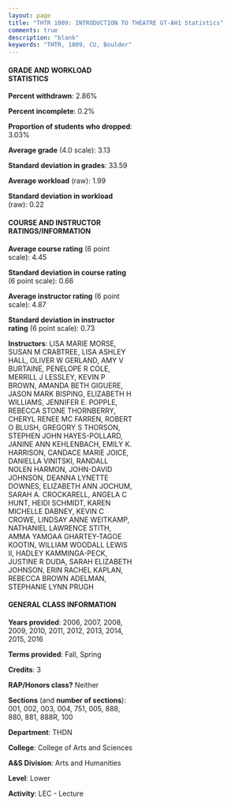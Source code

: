 ```yaml
---
layout: page
title: "THTR 1009: INTRODUCTION TO THEATRE GT-AH1 Statistics"
comments: true
description: "blank"
keywords: "THTR, 1009, CU, Boulder"
--- 
```

<head>
<script src="https://ajax.googleapis.com/ajax/libs/jquery/2.1.3/jquery.min.js"></script>
<script src="https://dl.dropboxusercontent.com/s/pc42nxpaw1ea4o9/highcharts.js?dl=0"></script>
<!-- <script src="../assets/js/highcharts.js"></script> -->
<style type="text/css">@font-face {
	font-family: "Bebas Neue";
	src: url(https://www.filehosting.org/file/details/544349/BebasNeue%20Regular.otf) format("opentype");
	}
	h1.Bebas { 
		font-family: "Bebas Neue", Verdana, Tahoma;
	}
</style>
</head>
<body>
	<div id="container" style="float: right; width: 45%; height: 88%; margin-left: 2.5%; margin-right: 2.5%;"></div>
	<script language="JavaScript">
		$(document).ready(function() {
		var chart = {type: 'column'};
		var title = {text: 'Grade Distribution'};
		var xAxis = {categories: ['A','B','C','D','F'],crosshair: true};
		var yAxis = {min: 0,title: {text: 'Percentage'}};
		var tooltip = {headerFormat: '<center><b><span style="font-size:20px">{point.key}</span></b></center>',
		               pointFormat: '<td style="padding:0"><b>{point.y:.1f}%</b></td>',
		               footerFormat: '</table>',shared: true,useHTML: true};
		var plotOptions = {column: {pointPadding: 0.0,borderWidth: 0}};  
		var credits = {enabled: false};var series= [{name: 'Percent',data: [39.58,39.47,14.7,3.51,2.74,]}];
		var json = {};
		json.chart = chart;
		json.title = title;
		json.tooltip = tooltip;
		json.xAxis = xAxis;
		json.yAxis = yAxis;  
		json.series = series;
		json.plotOptions = plotOptions;  
		json.credits = credits;
		$('#container').highcharts(json);
	});
	</script>
</body>
			   
#### GRADE AND WORKLOAD STATISTICS

**Percent withdrawn**: 2.86%

**Percent incomplete**: 0.2%

**Proportion of students who dropped**: 3.03%

**Average grade** (4.0 scale): 3.13

**Standard deviation in grades**: 33.59

**Average workload** (raw): 1.99

**Standard deviation in workload** (raw): 0.22

#### COURSE AND INSTRUCTOR RATINGS/INFORMATION

**Average course rating** (6 point scale): 4.45

**Standard deviation in course rating** (6 point scale): 0.66

**Average instructor rating** (6 point scale): 4.87

**Standard deviation in instructor rating** (6 point scale): 0.73

**Instructors**: LISA MARIE MORSE, SUSAN M CRABTREE, LISA ASHLEY HALL, OLIVER W GERLAND, AMY V BURTAINE, PENELOPE R COLE, MERRILL J LESSLEY, KEVIN P BROWN, AMANDA BETH GIGUERE, JASON MARK BISPING, ELIZABETH H WILLIAMS, JENNIFER E. POPPLE, REBECCA STONE THORNBERRY, CHERYL RENEE MC FARREN, ROBERT O BLUSH, GREGORY S THORSON, STEPHEN JOHN HAYES-POLLARD, JANINE ANN KEHLENBACH, EMILY K. HARRISON, CANDACE MARIE JOICE, DANIELLA VINITSKI, RANDALL NOLEN HARMON, JOHN-DAVID JOHNSON, DEANNA LYNETTE DOWNES, ELIZABETH ANN JOCHUM, SARAH A. CROCKARELL, ANGELA C HUNT, HEIDI SCHMIDT, KAREN MICHELLE DABNEY, KEVIN C CROWE, LINDSAY ANNE WEITKAMP, NATHANIEL LAWRENCE STITH, AMMA YAMOAA GHARTEY-TAGOE KOOTIN, WILLIAM WOODALL LEWIS II, HADLEY KAMMINGA-PECK, JUSTINE R DUDA, SARAH ELIZABETH JOHNSON, ERIN RACHEL KAPLAN, REBECCA BROWN ADELMAN, STEPHANIE LYNN PRUGH

#### GENERAL CLASS INFORMATION

**Years provided**: 2006, 2007, 2008, 2009, 2010, 2011, 2012, 2013, 2014, 2015, 2016

**Terms provided**: Fall, Spring

**Credits**: 3

**RAP/Honors class?** Neither

**Sections** (and **number of sections**): 001, 002, 003, 004, 751, 005, 888, 880, 881, 888R, 100

**Department**: THDN

**College**: College of Arts and Sciences

**A&S Division**: Arts and Humanities

**Level**: Lower

**Activity**: LEC - Lecture
